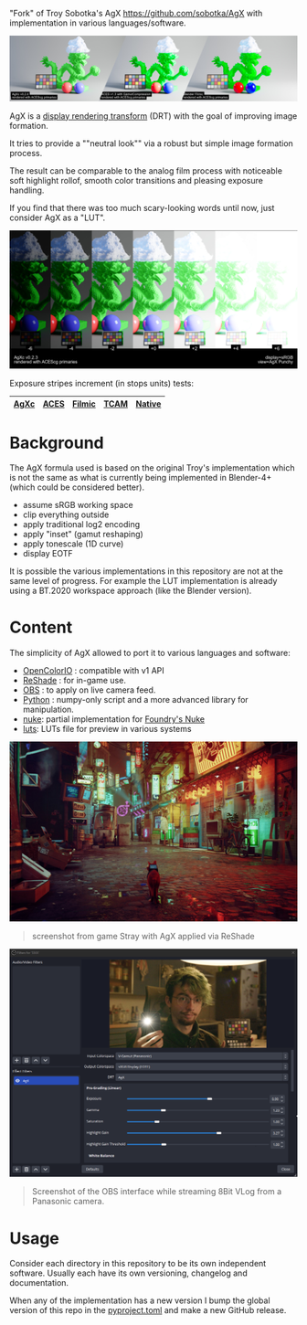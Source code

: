 "Fork" of Troy Sobotka's AgX https://github.com/sobotka/AgX with implementation
in various languages/software.

![AgXc comparison with ACES and filmic using a cg render](./doc/images/dragon.full.combined.jpg)

AgX is a [display rendering transform](https://github.com/jedypod/open-display-transform/wiki/doc-introduction)
(DRT) with the goal of improving image formation.

It tries to provide a ""neutral look"" via a robust but simple image formation process.

The result can be comparable to the analog film process with noticeable soft highlight rollof,
smooth color transitions and pleasing exposure handling.

If you find that there was too much scary-looking words until now, just
consider AgX as a "LUT".

![AgXc exposure stripe test](./doc/images/dragon.exposure-stripes.AgXc.jpg)

Exposure stripes increment (in stops units) tests:

| [AgXc](./doc/images/dragon.exposure-stripes.AgXc.jpg) | [ACES](./doc/images/dragon.exposure-stripes.ACES1.3-GM.jpg) | [Filmic](./doc/images/dragon.exposure-stripes.filmic.jpg) | [TCAM](./doc/images/dragon.exposure-stripes.TCAMv2.jpg) | [Native](./doc/images/dragon.exposure-stripes.native.jpg) |
|-------------------------------------------------------|-------------------------------------------------------------|-----------------------------------------------------------|---------------------------------------------------------|-----------------------------------------------------------|

# Background

The AgX formula used is based on the original Troy's implementation which is 
not the same as what is currently being implemented in Blender-4+ (which could
be considered better).

- assume sRGB working space
- clip everything outside
- apply traditional log2 encoding
- apply "inset" (gamut reshaping)
- apply tonescale (1D curve)
- display EOTF

It is possible the various implementations in this repository are not at the same level
of progress. For example the LUT implementation is already using a BT.2020 workspace approach
(like the Blender version).

# Content

The simplicity of AgX allowed to port it to various languages and software:

- [OpenColorIO](ocio) : compatible with v1 API
- [ReShade](reshade) : for in-game use.
- [OBS](obs) : to apply on live camera feed.
- [Python](python) : numpy-only script and a more advanced library for manipulation.
- [nuke](nuke): partial implementation for [Foundry's Nuke](https://www.foundry.com/products/nuke-family/nuke)
- [luts](luts): LUTs file for preview in various systems

![ReShade: Stray screenshot with AgX](reshade/img/stray-3-AgX.jpg)

> screenshot from game Stray with AgX applied via ReShade

![OBS interface screenshot with webcam feed](obs/doc/img/obs-main.png)

> Screenshot of the OBS interface while streaming 8Bit VLog from a Panasonic camera.

# Usage

Consider each directory in this repository to be its own independent software.
Usually each have its own versioning, changelog and documentation.

When any of the implementation has a new version I bump the global version
of this repo in the [pyproject.toml](pyproject.toml) and make a new GitHub release.
